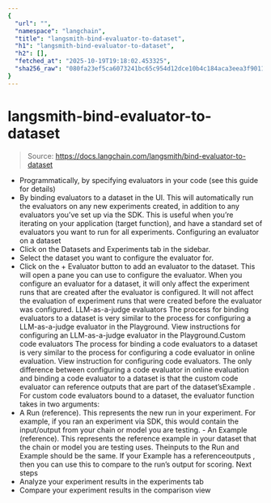 ```yaml
---
{
  "url": "",
  "namespace": "langchain",
  "title": "langsmith-bind-evaluator-to-dataset",
  "h1": "langsmith-bind-evaluator-to-dataset",
  "h2": [],
  "fetched_at": "2025-10-19T19:18:02.453325",
  "sha256_raw": "080fa23ef5ca6073241bc65c954d12dce10b4c184aca3eea3f9011e4725ad296"
}
---
```


# langsmith-bind-evaluator-to-dataset

> Source: https://docs.langchain.com/langsmith/bind-evaluator-to-dataset

- Programmatically, by specifying evaluators in your code (see this guide for details)
- By binding evaluators to a dataset in the UI. This will automatically run the evaluators on any new experiments created, in addition to any evaluators you’ve set up via the SDK. This is useful when you’re iterating on your application (target function), and have a standard set of evaluators you want to run for all experiments.
Configuring an evaluator on a dataset
- Click on the Datasets and Experiments tab in the sidebar.
- Select the dataset you want to configure the evaluator for.
- Click on the + Evaluator button to add an evaluator to the dataset. This will open a pane you can use to configure the evaluator.
When you configure an evaluator for a dataset, it will only affect the experiment runs that are created after the evaluator is configured. It will not affect the evaluation of experiment runs that were created before the evaluator was configured.
LLM-as-a-judge evaluators
The process for binding evaluators to a dataset is very similar to the process for configuring a LLM-as-a-judge evaluator in the Playground. View instructions for configuring an LLM-as-a-judge evaluator in the Playground.Custom code evaluators
The process for binding a code evaluators to a dataset is very similar to the process for configuring a code evaluator in online evaluation. View instruction for configuring code evaluators. The only difference between configuring a code evaluator in online evaluation and binding a code evaluator to a dataset is that the custom code evaluator can reference outputs that are part of the dataset’sExample
.
For custom code evaluators bound to a dataset, the evaluator function takes in two arguments:
- A
Run
(reference). This represents the new run in your experiment. For example, if you ran an experiment via SDK, this would contain the input/output from your chain or model you are testing. - An
Example
(reference). This represents the reference example in your dataset that the chain or model you are testing uses. Theinputs
to the Run and Example should be the same. If your Example has a referenceoutputs
, then you can use this to compare to the run’s output for scoring.
Next steps
- Analyze your experiment results in the experiments tab
- Compare your experiment results in the comparison view